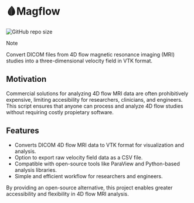 # 🩸Magflow

![GitHub repo size](https://img.shields.io/github/repo-size/lewinkoon/magflow)

> [!NOTE]
> Convert DICOM files from 4D flow magnetic resonance imaging (MRI) studies into a three-dimensional velocity field in VTK format.

## Motivation

Commercial solutions for analyzing 4D flow MRI data are often prohibitively expensive, limiting accesibility for researchers, clinicians, and engineers. This script ensures that anyone can process and analyze 4D flow studies without requiring costly propietary software.

## Features

- Converts DICOM 4D flow MRI data to VTK format for visualization and analysis.
- Option to export raw velocity field data as a CSV file.
- Compatible with open-source tools like ParaView and Python-based analysis libraries.
- Simple and efficient workflow for researchers and engineers.

By providing an open-source alternative, this project enables greater accessibility and flexibility in 4D flow MRI analysis.